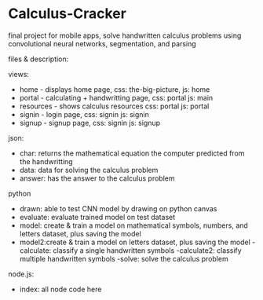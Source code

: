 # Calculus-Cracker
final project for mobile apps, solve handwritten calculus problems using convolutional neural networks, segmentation, and parsing

files & description:

views:
- home - displays home page, css: the-big-picture, js: home
- portal - calculating + handwritting page, css: portal js: main
- resources - shows calculus resources css: portal js: portal
- signin - login page, css: signin js: signin
- signup - signup page, css: signin js: signup


json:
- char: returns the mathematical equation the computer predicted from the handwritting
- data: data for solving the calculus problem
- answer: has the answer to the calculus problem

python
- drawn: able to test CNN model by drawing on python canvas
- evaluate: evaluate trained model on test dataset
- model: create & train a model on mathematical symbols, numbers, and letters dataset, plus saving the model
- model2:create & train a model on letters dataset, plus saving the model
-calculate: classify a single handwritten symbols
-calculate2: classify multiple handwritten symbols
-solve: solve the calculus problem

node.js:
- index: all node code here
